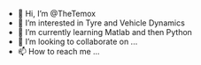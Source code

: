 - 👋 Hi, I’m @TheTemox
- 👀 I’m interested in Tyre and Vehicle Dynamics
- 🌱 I’m currently learning Matlab and then Python
- 💞️ I’m looking to collaborate on ...
- 📫 How to reach me ...

<!---
TheTemox/TheTemox is a ✨ special ✨ repository because its `README.md` (this file) appears on your GitHub profile.
You can click the Preview link to take a look at your changes.
--->
